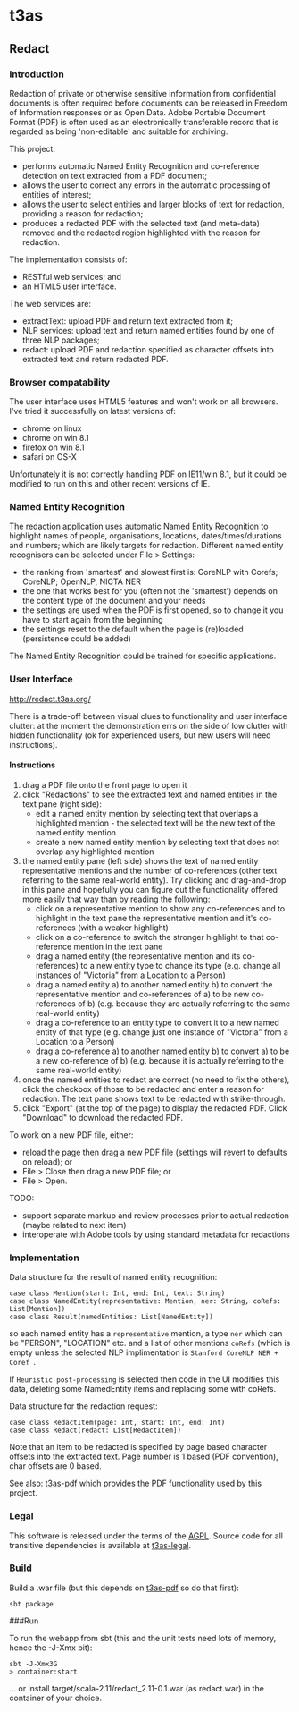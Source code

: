 # t3as

## Redact

### Introduction

Redaction of private or otherwise sensitive information from confidential documents is often required before documents can be released
in Freedom of Information responses or as Open Data.
Adobe Portable Document Format (PDF) is often used as an electronically transferable record that is regarded as being 'non-editable' and suitable for archiving.  

This project:
- performs automatic Named Entity Recognition and co-reference detection on text extracted from a PDF document;
- allows the user to correct any errors in the automatic processing of entities of interest;
- allows the user to select entities and larger blocks of text for redaction, providing a reason for redaction;
- produces a redacted PDF with the selected text (and meta-data) removed and the redacted region highlighted with the reason for redaction.

The implementation consists of:
- RESTful web services; and
- an HTML5 user interface.

The web services are:
- extractText: upload PDF and return text extracted from it;
- NLP services: upload text and return named entities found by one of three NLP packages;
- redact: upload PDF and redaction specified as character offsets into extracted text and return redacted PDF.

### Browser compatability
The user interface uses HTML5 features and won't work on all browsers. I've tried it successfully on latest versions of:
- chrome on linux
- chrome on win 8.1
- firefox on win 8.1
- safari on OS-X

Unfortunately it is not correctly handling PDF on IE11/win 8.1, but it could be modified to run on this and other recent versions of IE.

### Named Entity Recognition
The redaction application uses automatic Named Entity Recognition to highlight names of people, organisations, locations, dates/times/durations and numbers; which are likely targets for redaction.
Different named entity recognisers can be selected under File > Settings:

- the ranking from 'smartest' and slowest first is: CoreNLP with Corefs; CoreNLP; OpenNLP, NICTA NER
- the one that works best for you (often not the 'smartest') depends on the content type of the document and your needs
- the settings are used when the PDF is first opened, so to change it you have to start again from the beginning
- the settings reset to the default when the page is (re)loaded (persistence could be added)

The Named Entity Recognition could be trained for specific applications.

### User Interface

http://redact.t3as.org/

There is a trade-off between visual clues to functionality and user interface clutter: at the moment the demonstration errs on the side of low clutter with hidden functionality (ok for experienced users, but new users will need instructions).

#### Instructions
1. drag a PDF file onto the front page to open it
1. click "Redactions" to see the extracted text and named entities in the text pane (right side):
    - edit a named entity mention by selecting text that overlaps a highlighted mention - the selected text will be the new text of the named entity mention
    - create a new named entity mention by selecting text that does not overlap any highlighted mention
1. the named entity pane (left side) shows the text of named entity representative mentions and the number of co-references (other text referring to the same real-world entity). Try clicking and drag-and-drop in this pane and hopefully you can figure out the functionality offered more easily that way than by reading the following:
    - click on a representative mention to show any co-references and to highlight in the text pane the representative mention and it's co-references (with a weaker highlight)
    - click on a co-reference to switch the stronger highlight to that co-reference mention in the text pane
    - drag a named entity (the representative mention and its co-references) to a new entity type to change its type (e.g. change all instances of "Victoria" from a Location to a Person)
    - drag a named entity a) to another named entity b) to convert the representative mention and co-references of a) to be new co-references of b) (e.g. because they are actually referring to the same real-world entity)
    - drag a co-reference to an entity type to convert it to a new named entity of that type (e.g. change just one instance of "Victoria" from a Location to a Person)
    - drag a co-reference a) to another named entity b) to convert a) to be a new co-reference of b) (e.g. because it is actually referring to the same real-world entity)
1. once the named entities to redact are correct (no need to fix the others), click the checkbox of those to be redacted and enter a reason for redaction. The text pane shows text to be redacted with strike-through.
1. click "Export" (at the top of the page) to display the redacted PDF. Click "Download" to download the redacted PDF.

To work on a new PDF file, either:
- reload the page then drag a new PDF file (settings will revert to defaults on reload); or
- File > Close then drag a new PDF file; or
- File > Open.

TODO:
- support separate markup and review processes prior to actual redaction (maybe related to next item)
- interoperate with Adobe tools by using standard metadata for redactions 

### Implementation

Data structure for the result of named entity recognition:
    
    case class Mention(start: Int, end: Int, text: String)
    case class NamedEntity(representative: Mention, ner: String, coRefs: List[Mention])
    case class Result(namedEntities: List[NamedEntity])
so each named entity has a `representative` mention, a type `ner` which can be "PERSON", "LOCATION" etc. and a list of other mentions `coRefs` (which is empty unless the selected NLP implimentation is `Stanford CoreNLP NER + Coref `.

If `Heuristic post-processing` is selected then code in the UI modifies this data, deleting some NamedEntity items and replacing some with coRefs.

Data structure for the redaction request:

    case class RedactItem(page: Int, start: Int, end: Int)
    case class Redact(redact: List[RedactItem])
Note that an item to be redacted is specified by page based character offsets into the extracted text. Page number is 1 based (PDF convention), char offsets are 0 based.


See also: [t3as-pdf](https://github.com/NICTA/t3as-pdf) which provides the PDF functionality used by this project.

### Legal

This software is released under the terms of the [AGPL](http://www.gnu.org/licenses/agpl-3.0.en.html). Source code for all transitive dependencies is available at [t3as-legal](https://github.com/NICTA/t3as-legal).

### Build

 Build a .war file (but this depends on  [t3as-pdf](https://github.com/NICTA/t3as-pdf) so do that first):
 
    sbt package

###Run

To run the webapp from sbt (this and the unit tests need lots of memory, hence the -J-Xmx bit):

    sbt -J-Xmx3G
    > container:start
    
... or install target/scala-2.11/redact_2.11-0.1.war (as redact.war) in the container of your choice.

